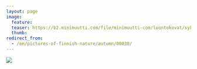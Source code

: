 ```yaml
---
layout: page
image:
  feature:
  teaser: https://b2.minimuutti.com/file/minimuutti-com/luontokuvat/syksy/DSC14351-245px.jpg
  thumb:
redirect_from:
  - /en/pictures-of-finnish-nature/autumn/00030/
---
```


[![](https://b2.minimuutti.com/file/minimuutti-com/luontokuvat/syksy/DSC14351-800px.jpg)](https://dl.dropboxusercontent.com/sh/ea1wtnz7z734o12/AAAehB9jyyGGWRIH_wTZJ-GTa/luontokuvat/syksy/DSC14351.jpg)
